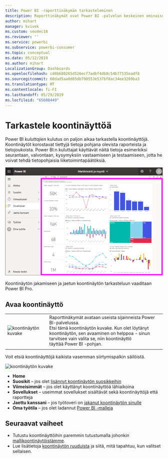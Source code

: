 ```yaml
---
title: Power BI -raporttinäkymän tarkasteleminen
description: Raporttinäkymät ovat Power BI -palvelun keskeinen ominaisuus. Lue lisätietoja raporttinäkymän avaamisesta ja tarkastelemisesta.
author: mihart
manager: kvivek
ms.custom: seodec18
ms.reviewer: ''
ms.service: powerbi
ms.subservice: powerbi-consumer
ms.topic: conceptual
ms.date: 05/12/2019
ms.author: mihart
LocalizationGroup: Dashboards
ms.openlocfilehash: cd0b680265d526ecf7adbf4db8c54b77535eadf8
ms.sourcegitcommit: 60dad5aa0d85db790553e537bf8ac34ee3289ba3
ms.translationtype: MT
ms.contentlocale: fi-FI
ms.lasthandoff: 05/29/2019
ms.locfileid: "65608449"
---
```

# <a name="view-a-dashboard"></a>Tarkastele koontinäyttöä
Power BI *kuluttajien* kulutus on paljon aikaa tarkastella koontinäyttöjä. Koontinäytöt korostavat tiettyjä tietoja pohjana olevista raporteista ja tietojoukoista. Power BI:n kuluttajat käyttävät näitä tietoja esimerkiksi seurantaan, valvontaan, kysymyksiin vastaamiseen ja testaamiseen, jotta he voivat tehdä tietopohjaisia liiketoimintapäätöksiä.

![koontinäyttö](media/end-user-dashboard-open/power-bi-new-dash-new.png)


Koontinäytön jakamiseen ja jaetun koontinäytön tarkasteluun vaaditaan Power BI Pro.

## <a name="open-a-dashboard"></a>Avaa koontinäyttö



|              |         |
|------------|--------------------------------|
|![koontinäytön kuvake](media/end-user-dashboard-open/power-bi-dashboard-icon.png)      |Raporttinäkymät avataan useista sijainneista Power BI-palvelussa. <br> Etsi tämä koontinäytön kuvake. Kun olet löytänyt <br>koontinäytön, sen avaaminen on helppoa - sinun tarvitsee vain valita se, niin koontinäyttö <br>täyttää Power BI -pohjan. |
|                    |          |



Voit etsiä koontinäyttöjä kaikista vasemman siirtymispalkin säilöistä. 

![koontinäytön kuvake](media/end-user-dashboard-open/opendash.gif)

- **Home** 
- **Suosikit** – jos olet [lisännyt koontinäytön suosikkeihin](end-user-favorite.md)
- **Viimeisimmät** – jos olet käyttänyt koontinäyttöä lähiaikoina
- **Sovellukset** – useimmat sovellukset sisältävät sekä koontinäyttöjä että raportteja
- **Jaettu kanssani** – jos työtoveri on [jakanut koontinäytön sinulle](end-user-shared-with-me.md)
- **Oma työtila** – jos olet ladannut [Power BI -malleja](../sample-datasets.md)



## <a name="next-steps"></a>Seuraavat vaiheet
* Tutustu koontinäyttöihin paremmin tutustumalla johonkin [mallikoontinäytöistämme](../sample-tutorial-connect-to-the-samples.md).
* Lue lisätietoja [koontinäytön ruuduista](end-user-tiles.md) ja siitä, mitä tapahtuu, kun valitset sellaisen.